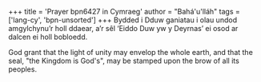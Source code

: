 +++
title = 'Prayer bpn6427 in Cymraeg'
author = "Bahá'u'lláh"
tags = ['lang-cy', 'bpn-unsorted']
+++
Bydded i Dduw ganiatau i olau undod amgylchynu’r holl ddaear, a’r sêl ‘Eiddo Duw yw y Deyrnas’ ei osod ar dalcen ei holl bobloedd.

God grant that the light of unity may envelop the whole earth, and that the seal, "the Kingdom is God's", may be stamped upon the brow of all its peoples.
